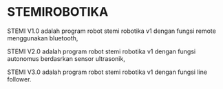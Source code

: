 # STEMIROBOTIKA

STEMI V1.0 adalah program robot stemi robotika v1 dengan fungsi remote menggunakan bluetooth, 

STEMI V2.0 adalah program robot stemi robotika v1 dengan fungsi autonomus berdasrkan sensor ultrasonik, 

STEMI V3.0 adalah program robot stemi robotika v1 dengan fungsi line follower.
